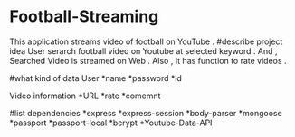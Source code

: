 # Football-Streaming
This application streams video of football on YouTube .
#describe project idea
User serarch football video on Youtube at selected keyword .
And , Searched Video  is streamed on Web .
Also , It has function to rate videos .

#what kind of data
User
  *name
  *password
  *id

Video information
  *URL
  *rate
  *comemnt

#list dependencies
  *express
  *express-session
  *body-parser 
  *mongoose
  *passport
  *passport-local
  *bcrypt
  *Youtube-Data-API
